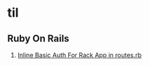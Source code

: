 # til

## Ruby On Rails

1. [Inline Basic Auth For Rack App in routes.rb](rails/basic-auth-mount-in-routes.rb.md)
